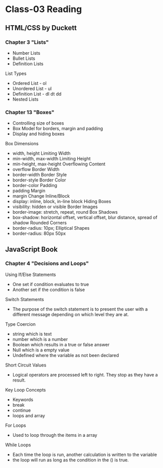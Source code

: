 # Class-03 Reading

## HTML/CSS by Duckett

### Chapter 3 "Lists"
- Number Lists
- Bullet Lists
- Definition Lists

List Types
- Ordered List - ol
- Unordered List - ul
- Definition List - dl dt dd
- Nested Lists

### Chapter 13 "Boxes"
- Controlling size of boxes
- Box Model for borders, margin and padding
- Display and hiding boxes

Box Dimensions
- width, height
Limiting Width
- min-width, max-width
Limiting Height 
- min-height, max-height
Overflowing Content
- overflow
Border Width
- border-width
Border Style
- border-style
Border Color 
- border-color
Padding 
- padding
Margin
- margin
Change Inline/Block
- display: inline, block, in-line block
Hiding Boxes
- visibility: hidden or visible
Border Images
- border-image: stretch, repeat, round
Box Shadows 
- box-shadow: horizontal offset, vertical offset, blur distance, spread of shadow
Rounded Corners
- border-radius: 10px;
Elliptical Shapes
- border-radius: 80px 50px

## JavaScript Book

### Chapter 4 "Decisions and Loops"
Using If/Else Statements
- One set if condition evaluates to true
- Another set if the condition is false

Switch Statements
- The purpose of the switch statement is to present the user with a different message depending on which level they are at.

Type Coercion
- string which is text
- number which is a number
- Boolean which results in a true or false answer
- Null which is a empty value
- Undefined where the variable as not been declared

Short Circuit Values
- Logical operators are processed left to right. They stop as they have a result.

Key Loop Concepts
- Keywords
- break
- continue
- loops and array

For Loops
- Used to loop through the items in a array

While Loops
- Each time the loop is run, another calculation is written to the variable
- the loop will run as long as the condition in the () is true.

